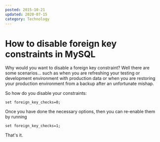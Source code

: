 ```yaml
---
posted: 2015-10-21
updated: 2020-07-15
category: Technology
---
```


# How to disable foreign key constraints in MySQL

Why would you want to disable a foreign key constraint?  Well there are some scenarios... such as when you are refreshing your testing or development environment with production data or when you are restoring your production environment from a backup after an unfortunate mishap.  

So how do you disable your constraints: 

``` mysql
set foreign_key_checks=0;
```


Once you have done the necessary options, then you can re-enable them by running

``` mysql
set foreign_key_checks=1;
```

That's it.


